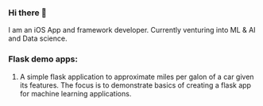 ### Hi there 👋
I am an iOS App and framework developer. Currently venturing into ML & AI and Data science.

### Flask demo apps:
1. A simple flask application to approximate miles per galon of a car given its features. The focus is to demonstrate basics of creating a flask app for machine learning applications.
<!--
**raditz2488/raditz2488** is a ✨ _special_ ✨ repository because its `README.md` (this file) appears on your GitHub profile.

Here are some ideas to get you started:

- 🔭 I’m currently working on ...
- 🌱 I’m currently learning ...
- 👯 I’m looking to collaborate on ...
- 🤔 I’m looking for help with ...
- 💬 Ask me about ...
- 📫 How to reach me: ...
- 😄 Pronouns: ...
- ⚡ Fun fact: ...
-->
